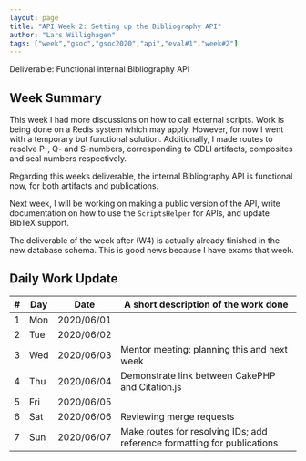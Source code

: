 ```yaml
---
layout: page
title: "API Week 2: Setting up the Bibliography API"
author: "Lars Willighagen"
tags: ["week","gsoc","gsoc2020","api","eval#1","week#2"]
---
```


Deliverable: Functional internal Bibliography API

## Week Summary

This week I had more discussions on how to call external scripts. Work is being
done on a Redis system which may apply. However, for now I went with a temporary
but functional solution. Additionally, I made routes to resolve P-, Q- and
S-numbers, corresponding to CDLI artifacts, composites and seal numbers respectively.

Regarding this weeks deliverable, the internal Bibliography API is functional now,
for both artifacts and publications.

Next week, I will be working on making a public version of the API, write documentation
on how to use the `ScriptsHelper` for APIs, and update BibTeX support.

The deliverable of the week after (W4) is actually already finished in the new
database schema. This is good news because I have exams that week.

## Daily Work Update

| # | Day | Date       | A short description of the work done |
|---|-----|------------|--------------------------------------|
| 1 | Mon | 2020/06/01 |  |
| 2 | Tue | 2020/06/02 |  |
| 3 | Wed | 2020/06/03 | Mentor meeting: planning this and next week |
| 4 | Thu | 2020/06/04 | Demonstrate link between CakePHP and Citation.js |
| 5 | Fri | 2020/06/05 |  |
| 6 | Sat | 2020/06/06 | Reviewing merge requests |
| 7 | Sun | 2020/06/07 | Make routes for resolving IDs; add reference formatting for publications |
